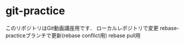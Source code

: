 # git-practice
このリポジトリはGit動画講座用です．
ローカルレポジトリで変更 
rebase-practiceブランチで更新(rebase conflict用)
rebase pull用
